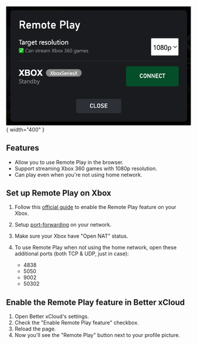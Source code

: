 ![Remote Play dialog](images/remote-play.png){ width="400" }

## Features
- Allow you to use Remote Play in the browser.
- Support streaming Xbox 360 games with 1080p resolution.
- Can play even when you're not using home network.

## Set up Remote Play on Xbox

1. Follow this [official guide](https://support.xbox.com/en-US/help/games-apps/game-setup-and-play/how-to-set-up-remote-play) to enable the Remote Play feature on your Xbox.  

2. Setup [port-forwarding](https://support.xbox.com/en-US/help/hardware-network/connect-network/network-ports-used-xbox-live) on your network.  

3. Make sure your Xbox have "Open NAT" status.  

4. To use Remote Play when not using the home network, open these additional ports (both TCP & UDP, just in case):  
    - 4838
    - 5050
    - 9002
    - 50302

## Enable the Remote Play feature in Better xCloud
1. Open Better xCloud's settings.
2. Check the "Enable Remote Play feature" checkbox.
3. Reload the page.
4. Now you'll see the "Remote Play" button next to your profile picture.
